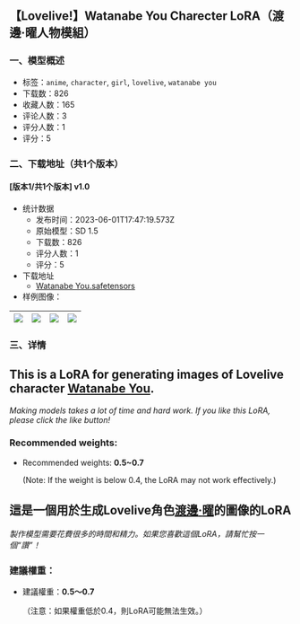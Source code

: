 ## 【Lovelive!】Watanabe You Charecter LoRA（渡邊·曜人物模組）
### 一、模型概述

- 标签：`anime`, `character`, `girl`, `lovelive`, `watanabe you`
- 下载数：826
- 收藏人数：165
- 评论人数：3
- 评分人数：1
- 评分：5

### 二、下载地址（共1个版本）

#### [版本1/共1个版本] v1.0

- 统计数据
  - 发布时间：2023-06-01T17:47:19.573Z
  - 原始模型：SD 1.5
  - 下载数：826
  - 评分人数：1
  - 评分：5
- 下载地址
  - [Watanabe You.safetensors](https://civitai.com/api/download/models/30313)
- 样例图像：

| <img src="https://image.civitai.com/xG1nkqKTMzGDvpLrqFT7WA/fe930f8b-64fe-4233-851d-7b853e16bfdc/width=450/948735.jpeg" /> | <img src="https://image.civitai.com/xG1nkqKTMzGDvpLrqFT7WA/9856282f-1de0-4903-8cc5-83f87dc251b9/width=450/948606.jpeg" /> | <img src="https://image.civitai.com/xG1nkqKTMzGDvpLrqFT7WA/78da7164-2fb2-4e7e-b34b-7d744a57c17f/width=450/948741.jpeg" /> | <img src="https://image.civitai.com/xG1nkqKTMzGDvpLrqFT7WA/b41b108d-29d3-4007-b61b-2d55b4555cb3/width=450/948625.jpeg" /> |
| ---- | ---- | ---- | ---- |


### 三、详情
<h2>This is a LoRA for generating images of Lovelive character <u>Watanabe You</u>.</h2><p><em>Making models takes a lot of time and hard work. If you like this LoRA, please click the like button!</em></p><p></p><h3>Recommended weights:</h3><ul><li><p>Recommended weights: <strong>0.5~0.7</strong></p><p>(Note: If the weight is below 0.4, the LoRA may not work effectively.)</p></li></ul><p></p><p></p><p></p><h2>這是一個用於生成Lovelive角色<u>渡邊</u><strong><u>·</u></strong><u>曜</u>的圖像的LoRA</h2><p><em>製作模型需要花費很多的時間和精力。如果您喜歡這個LoRA，請幫忙按一個“讚”！</em></p><p></p><h3>建議權重：</h3><ul><li><p>建議權重：<strong>0.5〜0.7</strong></p><p>（注意：如果權重低於0.4，則LoRA可能無法生效。）</p></li></ul>